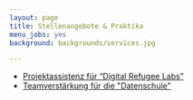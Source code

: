 ```yaml
---
layout: page
title: Stellenangebote & Praktika
menu_jobs: yes
background: backgrounds/services.jpg

---
```


* [Projektassistenz für &ldquo;Digital Refugee Labs&rdquo;](/blog/2016/03/stellenausschreibung-drl/)
* [Teamverstärkung für die "Datenschule"](/blog/2016/04/stellenausschreibung-ds/)

<!-- Derzeit haben wir keine offenen Stellenausschreibungen.
 -->